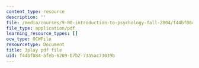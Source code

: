 ```yaml
---
content_type: resource
description: ''
file: /media/courses/9-00-introduction-to-psychology-fall-2004/f44bf084afeb6209b7b273a5ac73039b_10489.pdf
file_type: application/pdf
learning_resource_types: []
ocw_type: OCWFile
resourcetype: Document
title: 3play pdf file
uid: f44bf084-afeb-6209-b7b2-73a5ac73039b
---
```

